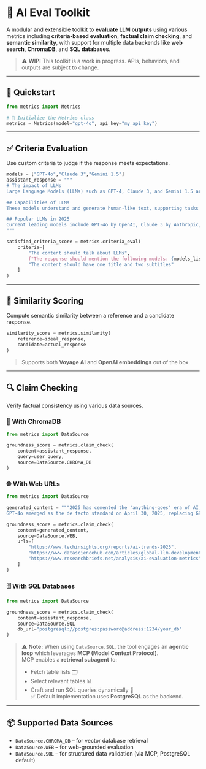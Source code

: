 # 🤖 AI Eval Toolkit

A modular and extensible toolkit to **evaluate LLM outputs** using various metrics including **criteria-based evaluation**, **factual claim checking**, and **semantic similarity**, with support for multiple data backends like **web search**, **ChromaDB**, and **SQL databases**.

> ⚠️ **WIP:** This toolkit is a work in progress. APIs, behaviors, and outputs are subject to change.

---

## 🚀 Quickstart

```python
from metrics import Metrics

# 🔧 Initialize the Metrics class
metrics = Metrics(model="gpt-4o", api_key="my_api_key")
```

---

## ✅ Criteria Evaluation

Use custom criteria to judge if the response meets expectations.

```python
models = ["GPT-4o","Claude 3","Gemini 1.5"]
assistant_response = """
# The impact of LLMs
Large Language Models (LLMs) such as GPT-4, Claude 3, and Gemini 1.5 are transforming the way we interact with technology.

## Capabilities of LLMs
These models understand and generate human-like text, supporting tasks from summarization to code generation.

## Popular LLMs in 2025
Current leading models include GPT-4o by OpenAI, Claude 3 by Anthropic, and Gemini 1.5 by Google DeepMind.
"""

satisfied_criteria_score = metrics.criteria_eval(
    criteria=[
        "The content should talk about LLMs",
        f"The response should mention the following models: {models_list}",
        "The content should have one title and two subtitles"
    ]
)
```

---

## 🧠 Similarity Scoring

Compute semantic similarity between a reference and a candidate response.

```python
similarity_score = metrics.similarity(
    reference=ideal_response,
    candidate=actual_response
)
```

> Supports both **Voyage AI** and **OpenAI embeddings** out of the box.

---

## 🔍 Claim Checking

Verify factual consistency using various data sources.

### 🧠 With ChromaDB

```python
from metrics import DataSource

groundness_score = metrics.claim_check(
    content=assistant_response,
    query=user_query,
    source=DataSource.CHROMA_DB
)
```

### 🌐 With Web URLs

```python
from metrics import DataSource

generated_content = """2025 has cemented the 'anything-goes' era of AI, with over $300 billion poured into rapid LLM development by tech giants and governments alike.
GPT-4o emerged as the de facto standard on April 30, 2025, replacing GPT-4 and bringing native multimodal (text, image, audio) capabilities to mainstream chat interfaces."""

groundness_score = metrics.claim_check(
    content=generated_content,
    source=DataSource.WEB,
    urls=[
        "https://www.techinsights.org/reports/ai-trends-2025",
        "https://www.datasciencehub.com/articles/global-llm-developments",
        "https://www.researchbriefs.net/analysis/ai-evaluation-metrics"
    ]
)
```

### 🗄️ With SQL Databases

```python
from metrics import DataSource

groundness_score = metrics.claim_check(
    content=assistant_response,
    source=DataSource.SQL
    db_url="postgresql://postgres:password@address:1234/your_db"
)
```

> ⚠️ **Note:** When using `DataSource.SQL`, the tool engages an **agentic loop** which leverages **MCP (Model Context Protocol)**.  
> MCP enables a **retrieval subagent** to:
> - Fetch table lists 🗂️  
> - Select relevant tables 📊  
> - Craft and run SQL queries dynamically 🔎  
> ✅ Default implementation uses **PostgreSQL** as the backend.

---

## 📦 Supported Data Sources

- `DataSource.CHROMA_DB` – for vector database retrieval  
- `DataSource.WEB` – for web-grounded evaluation  
- `DataSource.SQL` – for structured data validation (via MCP, PostgreSQL default)
